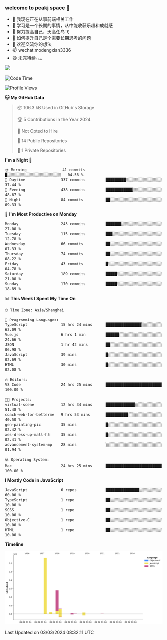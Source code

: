 ### welcome to peakj space 👋



- 🔭 我现在正在从事前端相关工作
- 🌱 学习是一个长期的事情，从中能收获乐趣和成就感
- 👯 努力提高自己，天高任鸟飞
- 🤔 如何提升自己是个需要长期思考的问题
- 💬 欢迎交流你的想法
- 📫 wechat:modengxian3336
- 😄 未完待续。。。

![](https://s2.ax1x.com/2019/06/28/ZKxc4J.jpg)

<!--START_SECTION:waka-->
![Code Time](http://img.shields.io/badge/Code%20Time-3%2C331%20hrs%2031%20mins-blue)

![Profile Views](http://img.shields.io/badge/Profile%20Views-0-blue)

**🐱 My GitHub Data** 

> 📦 106.3 kB Used in GitHub's Storage 
 > 
> 🏆 5 Contributions in the Year 2024
 > 
> 🚫 Not Opted to Hire
 > 
> 📜 14 Public Repositories 
 > 
> 🔑 1 Private Repositories 
 > 
**I'm a Night 🦉** 

```text
🌞 Morning                41 commits          █░░░░░░░░░░░░░░░░░░░░░░░░   04.56 % 
🌆 Daytime                337 commits         █████████░░░░░░░░░░░░░░░░   37.44 % 
🌃 Evening                438 commits         ████████████░░░░░░░░░░░░░   48.67 % 
🌙 Night                  84 commits          ██░░░░░░░░░░░░░░░░░░░░░░░   09.33 % 
```
📅 **I'm Most Productive on Monday** 

```text
Monday                   243 commits         ███████░░░░░░░░░░░░░░░░░░   27.00 % 
Tuesday                  115 commits         ███░░░░░░░░░░░░░░░░░░░░░░   12.78 % 
Wednesday                66 commits          ██░░░░░░░░░░░░░░░░░░░░░░░   07.33 % 
Thursday                 74 commits          ██░░░░░░░░░░░░░░░░░░░░░░░   08.22 % 
Friday                   43 commits          █░░░░░░░░░░░░░░░░░░░░░░░░   04.78 % 
Saturday                 189 commits         █████░░░░░░░░░░░░░░░░░░░░   21.00 % 
Sunday                   170 commits         █████░░░░░░░░░░░░░░░░░░░░   18.89 % 
```


📊 **This Week I Spent My Time On** 

```text
🕑︎ Time Zone: Asia/Shanghai

💬 Programming Languages: 
TypeScript               15 hrs 24 mins      ████████████████░░░░░░░░░   63.09 % 
Vue.js                   6 hrs 1 min         ██████░░░░░░░░░░░░░░░░░░░   24.66 % 
JSON                     1 hr 42 mins        ██░░░░░░░░░░░░░░░░░░░░░░░   06.98 % 
JavaScript               39 mins             █░░░░░░░░░░░░░░░░░░░░░░░░   02.69 % 
HTML                     30 mins             █░░░░░░░░░░░░░░░░░░░░░░░░   02.08 % 

🔥 Editors: 
VS Code                  24 hrs 25 mins      █████████████████████████   100.00 % 

🐱‍💻 Projects: 
virtual-scene            12 hrs 34 mins      █████████████░░░░░░░░░░░░   51.48 % 
coach-web-for-betterme   9 hrs 53 mins       ██████████░░░░░░░░░░░░░░░   40.50 % 
gen-painting-pic         35 mins             █░░░░░░░░░░░░░░░░░░░░░░░░   02.42 % 
xes-dress-up-mall-h5     35 mins             █░░░░░░░░░░░░░░░░░░░░░░░░   02.41 % 
advancement-system-mp    28 mins             ░░░░░░░░░░░░░░░░░░░░░░░░░   01.94 % 

💻 Operating System: 
Mac                      24 hrs 25 mins      █████████████████████████   100.00 % 
```

**I Mostly Code in JavaScript** 

```text
JavaScript               6 repos             ███████████████░░░░░░░░░░   60.00 % 
TypeScript               1 repo              ██░░░░░░░░░░░░░░░░░░░░░░░   10.00 % 
SCSS                     1 repo              ██░░░░░░░░░░░░░░░░░░░░░░░   10.00 % 
Objective-C              1 repo              ██░░░░░░░░░░░░░░░░░░░░░░░   10.00 % 
HTML                     1 repo              ██░░░░░░░░░░░░░░░░░░░░░░░   10.00 % 
```



**Timeline**

![Lines of Code chart](https://raw.githubusercontent.com/PeakJ/PeakJ/master/assets/bar_graph.png)


 Last Updated on 03/03/2024 08:32:11 UTC
<!--END_SECTION:waka-->
